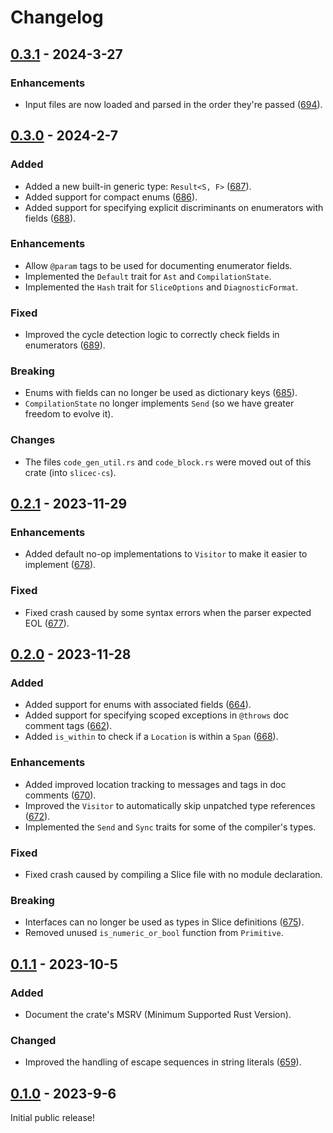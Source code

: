 # Changelog

## [0.3.1] - 2024-3-27
### Enhancements
- Input files are now loaded and parsed in the order they're passed ([694]).

## [0.3.0] - 2024-2-7
### Added
- Added a new built-in generic type: `Result<S, F>` ([687]).
- Added support for compact enums ([686]).
- Added support for specifying explicit discriminants on enumerators with fields ([688]).
### Enhancements
- Allow `@param` tags to be used for documenting enumerator fields.
- Implemented the `Default` trait for `Ast` and `CompilationState`.
- Implemented the `Hash` trait for `SliceOptions` and `DiagnosticFormat`.
### Fixed
- Improved the cycle detection logic to correctly check fields in enumerators ([689]).
### Breaking
- Enums with fields can no longer be used as dictionary keys ([685]).
- `CompilationState` no longer implements `Send` (so we have greater freedom to evolve it).
### Changes
- The files `code_gen_util.rs` and `code_block.rs` were moved out of this crate (into `slicec-cs`).

## [0.2.1] - 2023-11-29
### Enhancements
- Added default no-op implementations to `Visitor` to make it easier to implement ([678]).
### Fixed
- Fixed crash caused by some syntax errors when the parser expected EOL ([677]).

## [0.2.0] - 2023-11-28
### Added
- Added support for enums with associated fields ([664]).
- Added support for specifying scoped exceptions in `@throws` doc comment tags ([662]).
- Added `is_within` to check if a `Location` is within a `Span` ([668]).
### Enhancements
- Added improved location tracking to messages and tags in doc comments ([670]).
- Improved the `Visitor` to automatically skip unpatched type references ([672]).
- Implemented the `Send` and `Sync` traits for some of the compiler's types.
### Fixed
- Fixed crash caused by compiling a Slice file with no module declaration.
### Breaking
- Interfaces can no longer be used as types in Slice definitions ([675]).
- Removed unused `is_numeric_or_bool` function from `Primitive`.

## [0.1.1] - 2023-10-5
### Added
- Document the crate's MSRV (Minimum Supported Rust Version).
### Changed
- Improved the handling of escape sequences in string literals ([659]).

## [0.1.0] - 2023-9-6
Initial public release!

[694]: https://github.com/icerpc/slicec/pull/694
[689]: https://github.com/icerpc/slicec/pull/689
[688]: https://github.com/icerpc/slicec/pull/688
[687]: https://github.com/icerpc/slicec/pull/687
[686]: https://github.com/icerpc/slicec/pull/686
[685]: https://github.com/icerpc/slicec/pull/685
[678]: https://github.com/icerpc/slicec/pull/678
[677]: https://github.com/icerpc/slicec/pull/677
[675]: https://github.com/icerpc/slicec/pull/675
[672]: https://github.com/icerpc/slicec/pull/672
[670]: https://github.com/icerpc/slicec/pull/670
[668]: https://github.com/icerpc/slicec/pull/668
[664]: https://github.com/icerpc/slicec/pull/664
[662]: https://github.com/icerpc/slicec/pull/662
[659]: https://github.com/icerpc/slicec/pull/659

[0.3.1]: https://github.com/icerpc/slicec/releases/tag/v0.3.1
[0.3.0]: https://github.com/icerpc/slicec/releases/tag/v0.3.0
[0.2.1]: https://github.com/icerpc/slicec/releases/tag/v0.2.1
[0.2.0]: https://github.com/icerpc/slicec/releases/tag/v0.2.0
[0.1.1]: https://github.com/icerpc/slicec/releases/tag/v0.1.1
[0.1.0]: https://github.com/icerpc/slicec/releases/tag/v0.1.0
